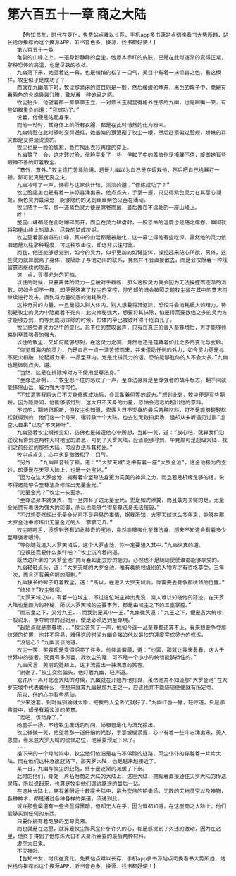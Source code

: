 # 第六百五十一章 商之大陆
        【告知书友，时代在变化，免费站点难以长存，手机app多书源站点切换看书大势所趋，站长给你推荐的这个换源APP，听书音色多、换源、找书都好使！】
       第六百五十一章
       龟裂的山峰之上，一道身影静静的盘坐，他原本赤红的皮肤，已是在此时逐渐的变得正常，那种恐怖的高温，也是尽数的收敛。
       九幽落下来，她望着这一幕，也是悄悄的松了一口气，美目中有着一抹惊喜之色，看这模样，牧尘似乎是成功了？
       而就在九幽落下时，牧尘那紧闭的双目则是一颤，然后缓缓的睁开，黑色的眸子中，竟是有着紫色的火焰袅袅升腾，散发着一种诡异之感。
       牧尘抬头，他望着那一旁亭亭玉立，一对修长玉腿显得格外性感的九幽，也是咧嘴一笑，有些如释重负的道：“我成功了。”
       说着，他便是站起身来。
       而他一动时，其身体上的所有衣服，都是在此时悄然的化为粉末。
       九幽俏脸在此时顿时变得通红，她羞恼的狠狠剐了牧尘一眼，然后赶紧偏过脸颊，娇嫩的耳尖都是变得滚烫烫的。
       牧尘也是一脸的尴尬，急忙掏出衣衫再度的穿上。
       九幽等了一会，这才转过脸，俏脸平复了一些，但眸子中的羞恼倒是掩藏不住，旋即她有些眼神不善的盯着牧尘。
       “意外，意外。”牧尘连忙苦着脸道，若是九幽以为自己是在调戏他，然后把自己给暴打一顿，那可就真是无妄之灾。
       九幽冷哼了一声，懒得与这家伙计较，淡淡的道：“修炼成功了？”
       牧尘脸庞上也是有着一抹惊喜涌出来，他点点头，手掌一握，只见得紫色灵力在其掌心凝聚，紫色灵力最深处，能够隐约的见到丝丝紫色火苗在涌动。
       牧尘随手一挥，那一道紫色灵力便是席卷而出，最后轰在不远处的一座山峰上。
       咚！
       整座山峰都是在此时蹦碎而开，而且在灵力肆虐时，一股恐怖的温度也是随之席卷，瞬间就将那座山峰上的草木，尽数的焚成灰烬。
       牧尘望着那崩塌的山峰，其中的山岩都是被融化，这一幕让得他有些吃惊，虽然他的灵力依旧还是以往那种程度，可这种攻击性，却远非以往可比。
       而且，他还能够感觉到，如今的灵力，似乎更加的如臂指挥，操控起来随心所欲，另外，这些灵力就算脱离了身体，被隔断了与他之间的联系，竟然并不会直接散去，而是会按照着一种残留意志继续的攻击。
       这一点，显得尤为的可怕。
       以往的时候，只要离体的灵力一旦被对手截断，那么这股灵力就会因为无法操控而逐渐的消散，可如今却不一样，即便是脱离了牧尘的掌控，但它却依旧会按照之前牧尘留在其中的意志而继续进行攻击，直到将力量彻底的消耗殆尽。
       这种奇异的力量，一旦是侵入别人体内，别人想要将其驱除，恐怕将会消耗极大的精力，特别是牧尘的灵力中隐藏着不死火，此火神秘强大，想要将其抹除，怕是得需要数倍之多的灵力方才能够办到，而等到成功抹除的时候，怕体内早已被破坏得千疮百孔了。
       牧尘感受着灵力之中的变化，忍不住的赞叹出声，只有在真正的晋入至尊境后，方才能够领略到至尊强者的强大。
       以往的牧尘，又如何能够想到，在这灵力之间，竟然也还是蕴藏着如此之多的变化与玄妙。
       “你至尊海内的灵力，乃是自己一点一滴苦修而来，并未借助任何的外力，如今灵力更是与不死火相融，论起威力来，一品至尊内，光是比拼灵力的话，恐怕能够胜你的人不会太多。”九幽也是微微点头，道。
       “当然，这是在排除掉对方不使用至尊法身。”
       “至尊法身啊...”牧尘忍不住的感叹了一声，至尊法身算是至尊强者的战斗标志，翻手间就能抹除山岳，威力强大得可怕。
       “不知道等我将大日不灭身修炼成功后，会具备着何等的威力。”想到此处，牧尘便是有些期盼，因为隐隐间，他能够感觉到，这大日不灭身的力量，恐怕会远远的超出他的意料。
       不过的，期盼归期盼，但牧尘也知道，修炼大日不灭身的最后两种材料，可不是能够轻轻松松就得到的，他们这一个月来，辗转数十个大陆，也去过无数拍卖场，但却从未听遇见过那“虚空大日果”以及“不灭神叶”。
       九幽望着牧尘眼神变幻，仿佛也是知道他心中所想，当即一笑，道：“放心吧，就算我们沿途没有得到这两种天材地宝的消息，可到了天罗大陆，应该能够寻到，毕竟那可是超级大陆，我们之前经过的那些大陆，可没办法与其相比。”
       牧尘点点头，心中也是微微松了一口气。
       “另外...”九幽声音顿了顿，道：““大罗天域”之中有着一座“大罗金池”，这金池极为的玄妙，即便是在天罗大陆上，也是一处宝地。”
       “因为在这大罗金池，拥有着令至尊法身更为完美的神异之力，而且若是机缘足够的话，说不得还能够令至尊法身修炼出无量金光。”
       “无量金光？”牧尘一头雾水。
       “至尊法身本就强大，而一旦拥有了这无量金光，更是如虎添翼，而且最为关键的是，无量金光拥有着极为强大的防御，所以也能够令得至尊法身无法摧毁。”
       “不过想要修炼出无量金光可不是容易的事情，据我所知，大罗天域这么多年来，能够在那大罗金池中修炼出无量金光的人，寥寥无几。”
       牧尘咂咂舌，没想到还有如此神奇的宝地，竟然能够强化至尊法身，想来不知道会有着多少至尊强者眼馋。
       “等你随我进入大罗天域后，这个大罗金池，你一定要进入其中。”九幽认真的道。
       “应该还需要什么条件吧？”牧尘沉吟着问道。
       既然这所谓的“大罗金池”拥有着如此玄妙的能力，必然也不是随随便便谁都能够享受的。
       九幽轻轻点头，道：“大罗天域的大罗金池，唯有着统领级别的人物方才有资格享受，三年一次，而且还有着名额的限制。”
       九幽狭长的眸子盯着牧尘，道：“所以，在进入大罗天域后，你需要去竞争那统领的位置。”
       “统领？”牧尘微愕。
       “大罗天域之中，有着一位域主，不过这位域主神出鬼没，常人难以知晓他的踪迹，在天罗大陆也是颇为的神秘，所以大罗天域的主要事务，都是由域主之下的三皇掌控。”
       “而三皇之下，又分九王...而我则是其中一王。”九幽微笑道：“九王之下，便是各大统领，一般说来，争夺统领的起始点，便是必须达到至尊境。”
       “起始点就是至尊境...”牧尘苦笑了一声，他如今连一品至尊都还算不上，看来想要争夺那统领的位置，也并不容易，难怪这段时间九幽会强迫他以最快的速度完成灵力的修炼。
       “没信心？”九幽淡淡的道。
       牧尘一笑，笑容却是变得明亮了许多，他伸着懒腰，道：“也罢，那就让我来看看，这大千世界中的强者，究竟有多厉害，我牧尘的路，可不是一个小小的统领能够挡住的。”
       九幽闻言，美丽的脸颊上，这才流露出一抹满意的笑容。
       “谢谢了。”牧尘突然偏头，他盯着九幽，轻声道。
       或许从一离开北苍大陆的时候，九幽就在开始为他打算，虽然他并不知道那“大罗金池”在大罗天域中代表着什么，但想来就算九幽是那九王之一，应该也并不能随随便便就有所定夺。
       所以，他的心中有些感动。
       “少来这套，到时候别输得太惨，把我的人全丢光就好了。”九幽红唇一撇，轻哼道，只是那声音中，却是有着淡淡的笑意。
       “走吧，该动身了。”
       她玉手一扬，不给牧尘废话的时间，娇躯已是化为流光掠出。
       牧尘微微一笑，他望着那一道纤细的光影，手掌缓缓紧握，心中有着一些斗志涌出来，美人恩重，看来这大罗天域的统领之位，他需要预定下来了。
       ...
       接下来的一个月时间中，牧尘他们依旧是在马不停蹄的赶路，风尘仆仆的穿越着一片片大陆，而在他们这种急速赶路下，那天罗大陆，也是越来越接近了。
       某一日，九幽与牧尘的赶路，终于是逐渐的减缓了下来。
       此时的他们，身处一片名为商之大陆的大陆上，这座大陆，拥有着直接通往天罗大陆的传送灵阵，所以说起来，也算是牧尘他们遥远路途的最后一站。
       在这片大陆上，拥有着附近十数座大陆中，最为宏伟的拍卖场，无数的天地灵宝以及神物，各种神术，都是通过各种各样的渠道，流通到此。
       或许那些渠道有一些会显得黑暗，但却无人在乎，因为谁都知道，在这座商之大陆上，他们能够买到任何的东西。
       只要你拥有着足够的至尊灵液。
       而也就是在这里，就算是牧尘那风尘仆仆许久的心，都是感觉到了久违的激动，因为在这里，他终于得到了他修炼大日不灭身所需要的最后两种材料。
       虚空大日果。
       不灭神叶。
       【告知书友，时代在变化，免费站点难以长存，手机app多书源站点切换看书大势所趋，站长给你推荐的这个换源APP，听书音色多、换源、找书都好使！】